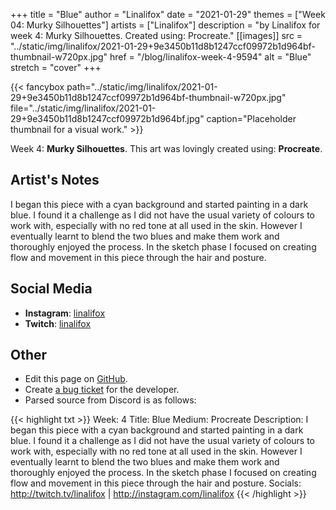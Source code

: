 +++
title =       "Blue"
author =      "Linalifox"
date =        "2021-01-29"
themes =      ["Week 04: Murky Silhouettes"]
artists =     ["Linalifox"]
description = "by Linalifox for week 4: Murky Silhouettes. Created using: Procreate."
[[images]]
              src = "../static/img/linalifox/2021-01-29+9e3450b11d8b1247ccf09972b1d964bf-thumbnail-w720px.jpg"
              href = "/blog/linalifox-week-4-9594"
              alt = "Blue"
              stretch = "cover"
+++


{{< fancybox path="../static/img/linalifox/2021-01-29+9e3450b11d8b1247ccf09972b1d964bf-thumbnail-w720px.jpg" file="../static/img/linalifox/2021-01-29+9e3450b11d8b1247ccf09972b1d964bf.jpg" caption="Placeholder thumbnail for a visual work." >}}


Week 4: **Murky Silhouettes**. This art was lovingly created using: **Procreate**.

## Artist's Notes

I began this piece with a cyan background and started painting in a dark blue. I found it a challenge as I did not have the usual variety of colours to work with, especially with no red tone at all used in the skin. However I eventually learnt to blend the two blues and make them work and thoroughly enjoyed the process. In the sketch phase I focused on creating flow and movement in this piece through the hair and posture.

## Social Media

- **Instagram**: <a href='https://instagram.com/linalifox' target='_blank'>linalifox</a>
- **Twitch**: <a href='https://twitch.tv/linalifox' target='_blank'>linalifox</a>

## Other

- Edit this page on [GitHub](https://github.com/teaminkling/web-refresh/edit/main/content/blog/linalifox-week-4-9594.md).
- Create [a bug ticket](https://github.com/teaminkling/web-refresh/issues/new?assignees=&labels=bug&template=problem-report.md&title=) for the developer.
- Parsed source from Discord is as follows:

{{< highlight txt >}}
Week: 4
Title: Blue
Medium: Procreate
Description: I began this piece with a cyan background and started painting in a dark blue. I found it a challenge as I did not have the usual variety of colours to work with, especially with no red tone at all used in the skin. However I eventually learnt to blend the two blues and make them work and thoroughly enjoyed the process. In the sketch phase I focused on creating flow and movement in this piece through the hair and posture. 
Socials: http://twitch.tv/linalifox | http://instagram.com/linalifox
{{< /highlight >}}